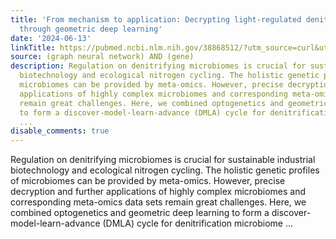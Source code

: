 ```yaml
---
title: 'From mechanism to application: Decrypting light-regulated denitrifying microbiome
  through geometric deep learning'
date: '2024-06-13'
linkTitle: https://pubmed.ncbi.nlm.nih.gov/38868512/?utm_source=curl&utm_medium=rss&utm_campaign=pubmed-2&utm_content=1x5bM_TNL8gjogAcnslpo2s2PbDe-61JVM2h9yowOYSiZ7Dkrt&fc=20220919211934&ff=20240613182056&v=2.18.0.post9+e462414
source: (graph neural network) AND (gene)
description: Regulation on denitrifying microbiomes is crucial for sustainable industrial
  biotechnology and ecological nitrogen cycling. The holistic genetic profiles of
  microbiomes can be provided by meta-omics. However, precise decryption and further
  applications of highly complex microbiomes and corresponding meta-omics data sets
  remain great challenges. Here, we combined optogenetics and geometric deep learning
  to form a discover-model-learn-advance (DMLA) cycle for denitrification microbiome
  ...
disable_comments: true
---
```

Regulation on denitrifying microbiomes is crucial for sustainable industrial biotechnology and ecological nitrogen cycling. The holistic genetic profiles of microbiomes can be provided by meta-omics. However, precise decryption and further applications of highly complex microbiomes and corresponding meta-omics data sets remain great challenges. Here, we combined optogenetics and geometric deep learning to form a discover-model-learn-advance (DMLA) cycle for denitrification microbiome ...